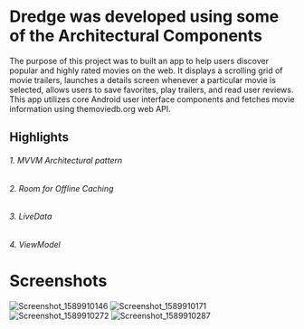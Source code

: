 # Dredge was developed using some of the Architectural Components
The purpose of this project was to built an app to help users discover popular and highly rated movies on the web.
It displays a scrolling grid of movie trailers, launches a details screen whenever a particular movie is selected,
allows users to save favorites, play trailers, and read user reviews.
This app utilizes core Android user interface components and fetches movie information using themoviedb.org web API.

## Highlights
###### 1. MVVM Architectural pattern
###### 2. Room for Offline Caching
###### 3. LiveData
###### 4. ViewModel


# Screenshots

![Screenshot_1589910146](https://user-images.githubusercontent.com/62125235/82363619-97285580-99fd-11ea-8a8f-bc843cc84bfb.png)
![Screenshot_1589910171](https://user-images.githubusercontent.com/62125235/82363659-a909f880-99fd-11ea-8fda-7056768e068d.png)
![Screenshot_1589910272](https://user-images.githubusercontent.com/62125235/82363715-bde68c00-99fd-11ea-8b16-556d0cc99ca9.png)
![Screenshot_1589910287](https://user-images.githubusercontent.com/62125235/82363759-cd65d500-99fd-11ea-950d-dfba885af11d.png)



